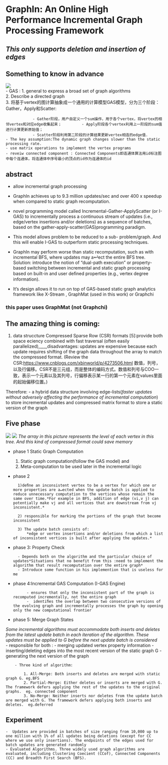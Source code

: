 # GraphIn: An Online High Performance Incremental Graph Processing Framework
## *This only supports deletion and insertion of edges*
## Something to know in advance 
![](clustercoefficient.png)     
    - GAS :
        1. general to express a broad set of graph algorithms                
        2. Describe a directed graph              
        3. 将基于vertex的图计算抽象成一个通用的计算模型GAS模型，分为三个阶段：Gather，Apply和Scatter:  
              
                - Gather阶段，用户自定义一个sum操作，用于各个vertex，将vertex的相邻vertex和对应edge收集起来；         - Apply阶段各个vertex利用上一阶段的sum值进行计算更新原始值；       
                - Scatter阶段利用第二阶段的计算结果更新vertex相连的edge值.            
    - The key assumption:The dynamic graph changes slower than the static processing rate.
    - use matrix operations to implement the vertex programs
    - reveiw connected component : Connected Components即连通体算法用id标注图中每个连通体，将连通体中序号最小的顶点的id作为连通体的id
## abstract
- allow incremental graph processing

-  GraphIn achieves up to 9.3 million updates/sec and over 400 x speedup when compared to static graph recomputation.

- novel programming model called Incremental-Gather-ApplyScatter (or I-GAS) to incrementally process a continuous stream of updates (i.e., edge/vertex insertions and/or deletions) as a sequence of batches, based on the gather-apply-scatter(GAS)programming paradigm.

- This model allows problem to be reduced to a sub- problem/graph. And this will enable I-GAS to outperform static processing techniques.

- GraphIn may perform worse than static recomputation, such as with incremental BFS, where updates may a↵ect the entire BFS tree. Solution: introduce the notion of “dual-path execution” or property-based switching between incremental and static graph processing based on built-in and user deﬁned properties (e.g., vertex degree information). 

- It’s design allows it to run on top of  GAS-based static graph analytics framework like X-Stream , GraphMat  (used in this work) or Graphchi 

### this paper uses GraphMat (not Graphchi)

## The amazing thing is coming:
1. data struccture 
 Compressed Sparse Row (CSR) formats [5]:provide both space eciency combined with fast traversal (often easily parallelized),,,,,,,disadvantages:  updates are expensive because each update requires shifting of the graph data throughout the array to match the compressed format. 
(Review the CSR:https://www.cnblogs.com/xbinworld/p/4273506.html 数值，列号，以及行偏移。CSR不是三元组，而是整体的编码方式。数值和列号与COO一致，表示一个元素以及其列号，行偏移表示某一行的第一个元素在values里面的起始偏移位置。)

 Therefore:
    -  a hybrid data structure involving edge-lists(*faster updates without adversely affecting the performance of incremental computation*) to store incremental updates and compressed matrix format to store a static version of the graph

## Five phase
![](phases.png)
![](GraphIn.png)
*The array in this picture represents the level of each vertex in this tree. And this kind of compressed format could save memory*
- phase 1  Static Graph Computation   
                 
    1) Static graph computation(follow the GAS model) and
    2) Meta-computation to be used later in the incremental logic
- phase 2   
                            
        1)deﬁne an inconsistent vertex to be a vertex for which one or more properties are a↵ected when the update batch is applied to reduce unnecessary computation to the vertices whose remain the same over time.*For example in BFS, addition of edge (vi,v j) can potentially make vj and all vertices that are downstream from vj inconsistent.*   

        2) responsible for marking the portions of the graph that become inconsistent       

        3) The update batch consists of:
            *edge or vertex insertions and/or deletions from which a list of inconsistent vertices is built after applying the updates.*
- phase 3: Property Check 
                     
        - Depends both on the algorithm and the particular choice of updates*Situations that no benefit from this :need to implement the algorithm that result recomputation over the entire graph*
        - Introduce some function in his implemention that is useless for me
- phase 4:Incremental GAS Computation (I-GAS Engine)
       
            - ensures that only the inconsistent part of the graph is recomputed incrementally, not the entire graph
            -  identiﬁes the overlap between two consecutive versions of the evolving graph and incrementally processes the graph by opening only the new computational frontier

- phase 5: Merge Graph States 
            
*Some incremental algorithms must accommodate both inserts and deletes from the latest update batch in each iteration of the algorithm.  These updates must be applied to G before the next update batch is considered*              
        - responsible for both :
            - merging updated vertex property information
            - inserting/deleting edges into the most recent version of the static graph G
            - generating the next version of the graph

        - Three kind of algorithm:

            1. All-Merge: Both inserts and deletes are merged with static graph G. eg.BFS
            2. Partial-Merge: Either deletes or inserts are merged with G. The framework defers applying the rest of the updates to the original graphs.  eg. connected component
            3. No-Merge: Neither inserts nor deletes from the update batch are merged with G. The framework defers applying both inserts and deletes.  eg.deferred


## Experiment
    -  Updates are provided in batches of size ranging from 10,000 up to one million with 1% of all updates being deletions (except for CC where we use only insertions). The endpoints of the edges used for batch updates are generated randomly
    - Evaluated Algorithms. Three widely used graph algorithms are evaluated, including Clustering Coecient (CCof), Connected Components (CC) and Breadth First Search (BFS).